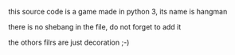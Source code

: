 this source code is a game made in python 3, its name is hangman

there is no shebang in the file, do not forget to add it

the othors filrs are just decoration ;-)